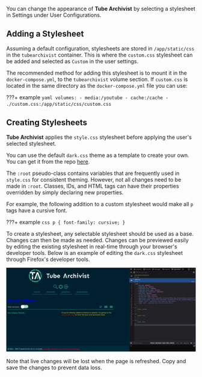 You can change the appearance of **Tube Archivist** by selecting a stylesheet in Settings under User Configurations.

## Adding a Stylesheet

Assuming a default configuration, stylesheets are stored in `/app/static/css` in the `tubearchivist` container. This is where the `custom.css` stylesheet can be added and selected as `Custom` in the user settings.

The recommended method for adding this stylesheet is to mount it in the `docker-compose.yml`, to the `tubearchivist` volume section. If `custom.css` is located in the same directory as the `docker-compose.yml` file you can use:

???+ example
    ```yaml
    volumes:
      - media:/youtube
      - cache:/cache
      - ./custom.css:/app/static/css/custom.css
    ```

## Creating Stylesheets

**Tube Archivist** applies the `style.css` stylesheet before applying the user's selected stylesheet.

You can use the default `dark.css` theme as a template to create your own. You can get it from the repo [here](https://github.com/tubearchivist/tubearchivist/blob/master/tubearchivist/static/css/dark.css).

The `:root` pseudo-class contains variables that are frequently used in `style.css` for consistent theming. However, not all changes need to be made in `:root`. Classes, IDs, and HTML tags can have their properties overridden by simply declaring new properties.

For example, the following addition to a custom stylesheet would make all `p` tags have a cursive font.

???+ example
    ```css
    p {
        font-family: cursive;
    }
    ```

To create a stylesheet, any selectable stylesheet should be used as a base. Changes can then be made as needed. Changes can be previewed easily by editing the existing stylesheet in real-time through your browser's developer tools. Below is an example of editing the `dark.css` stylesheet through Firefox's developer tools.

![TubeArchivist](../assets/stylesheets_example.png)

Note that live changes will be lost when the page is refreshed. Copy and save the changes to prevent data loss.